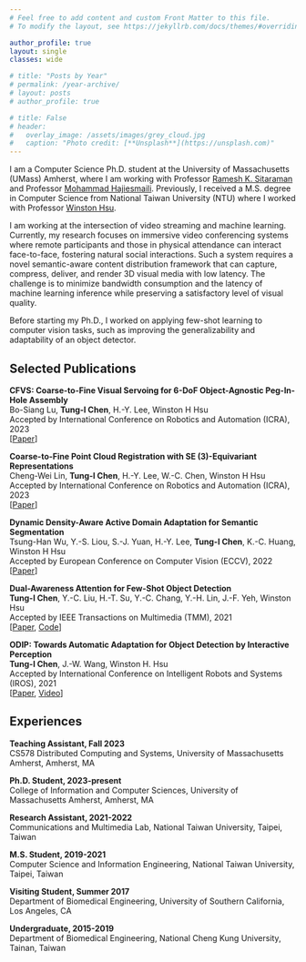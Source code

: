 ```yaml
---
# Feel free to add content and custom Front Matter to this file.
# To modify the layout, see https://jekyllrb.com/docs/themes/#overriding-theme-defaults

author_profile: true
layout: single
classes: wide

# title: "Posts by Year"
# permalink: /year-archive/
# layout: posts
# author_profile: true

# title: False
# header:
#   overlay_image: /assets/images/grey_cloud.jpg
#   caption: "Photo credit: [**Unsplash**](https://unsplash.com)"
---
```


I am a Computer Science Ph.D. student at the University of Massachusetts (UMass) Amherst, where I am working with Professor [Ramesh K. Sitaraman](https://groups.cs.umass.edu/ramesh/) and Professor [Mohammad Hajiesmaili](https://groups.cs.umass.edu/hajiesmaili/). Previously, I received a M.S. degree in Computer Science from National Taiwan University (NTU) where I worked with Professor [Winston Hsu](https://winstonhsu.info/). 

I am working at the intersection of video streaming and machine learning. Currently, my research focuses on immersive video conferencing systems where remote participants and those in physical attendance can interact face-to-face, fostering natural social interactions. Such a system requires a novel semantic-aware content distribution framework that can capture, compress, deliver, and render 3D visual media with low latency. The challenge is to minimize bandwidth consumption and the latency of machine learning inference while preserving a satisfactory level of visual quality.

Before starting my Ph.D., I worked on applying few-shot learning to computer vision tasks, such as improving the generalizability and adaptability of an object detector.




## Selected Publications

**CFVS: Coarse-to-Fine Visual Servoing for 6-DoF Object-Agnostic Peg-In-Hole Assembly**
    <br>
    Bo-Siang Lu, **Tung-I Chen**, H.-Y. Lee, Winston H Hsu
    <br>
    Accepted by International Conference on Robotics and Automation (ICRA), 2023
    <br>
    \[[Paper](https://arxiv.org/abs/2209.08864)\]

**Coarse-to-Fine Point Cloud Registration with SE (3)-Equivariant Representations**
    <br>
    Cheng-Wei Lin, **Tung-I Chen**, H.-Y. Lee, W.-C. Chen, Winston H Hsu
    <br>
    Accepted by International Conference on Robotics and Automation (ICRA), 2023
    <br>
    \[[Paper](https://arxiv.org/abs/2210.02045)\]

**Dynamic Density-Aware Active Domain Adaptation for Semantic Segmentation**
    <br>
    Tsung-Han Wu, Y.-S. Liou, S.-J. Yuan, H.-Y. Lee, **Tung-I Chen**, K.-C. Huang, Winston H Hsu
    <br>
    Accepted by European Conference on Computer Vision (ECCV), 2022
    <br>
    \[[Paper](https://arxiv.org/abs/2202.06484)\]


**Dual-Awareness Attention for Few-Shot Object Detection**
    <br>
    **Tung-I Chen**, Y.-C. Liu, H.-T. Su, Y.-C. Chang, Y.-H. Lin, J.-F. Yeh, Winston Hsu
    <br>
    Accepted by IEEE Transactions on Multimedia (TMM), 2021 
    <br>
    \[[Paper](https://arxiv.org/abs/2102.12152), [Code](https://github.com/Tung-I/Dual-awareness-Attention-for-Few-shot-Object-Detection)\]

**ODIP: Towards Automatic Adaptation for Object Detection by Interactive Perception**
    <br>
    **Tung-I Chen**, J.-W. Wang, Winston H. Hsu
    <br>
    Accepted by International Conference on Intelligent Robots and Systems (IROS), 2021
    <br>
    \[[Paper](https://arxiv.org/abs/2108.01477), [Video](https://www.youtube.com/watch?v=1E4JGFjqZP0)\]


## Experiences
**Teaching Assistant, Fall 2023**
    <br>
    CS578 Distributed Computing and Systems, University of Massachusetts Amherst, Amherst, MA

**Ph.D. Student, 2023-present**
    <br>
    College of Information and Computer Sciences, University of Massachusetts Amherst, Amherst, MA

**Research Assistant, 2021-2022**
    <br>
    Communications and Multimedia Lab, National Taiwan University, Taipei, Taiwan

**M.S. Student, 2019-2021**
    <br>
    Computer Science and Information Engineering, National Taiwan University, Taipei, Taiwan

**Visiting Student, Summer 2017**
    <br>
    Department of Biomedical Engineering, University of Southern California, Los Angeles, CA

**Undergraduate, 2015-2019**
    <br>
    Department of Biomedical Engineering, National Cheng Kung University, Tainan, Taiwan


<!-- ## Activities and Honors
**Journal Reviewer, 2021**
    <br>
    IEEE Transactions on Neural Networks and Learning Systems

**Future Tech Awards, 2020-2021 (2 times)**
    <br>
    Taiwan Innotech Expo, Ministry of Science and Technology, Taiwan

**Poster Presentation, 2019**
    <br>
    NeurIPS Workshops, Vancouver, Canada

**Oral Presentation, 2018**
    <br>
    Global Conference on Biomedical Engineering, Taoyuan, Taiwan

**Best Undergraduate Research Awards, 2018**
    <br>
    Department of Biomedical Engineering, National Cheng Kung University

**Presidential Awards, 2015 - 2019**
    <br>
    Among top 5% in academics performance every school year -->

